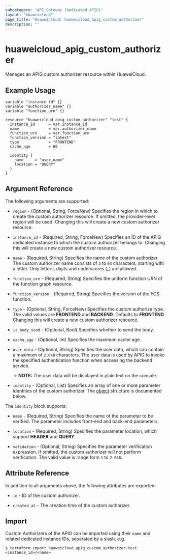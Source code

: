 ```yaml
---
subcategory: "API Gateway (Dedicated APIG)"
layout: "huaweicloud"
page_title: "HuaweiCloud: huaweicloud_apig_custom_authorizer"
description: ""
---
```


# huaweicloud_apig_custom_authorizer

Manages an APIG custom authorizer resource within HuaweiCloud.

## Example Usage

```hcl
variable "instance_id" {}
variable "authorizer_name" {}
variable "function_urn" {}

resource "huaweicloud_apig_custom_authorizer" "test" {
  instance_id      = var.instance_id
  name             = var.authorizer_name
  function_urn     = var.function_urn
  function_version = "latest"
  type             = "FRONTEND"
  cache_age        = 60

  identity {
    name     = "user_name"
    location = "QUERY"
  }
}
```

## Argument Reference

The following arguments are supported:

* `region` - (Optional, String, ForceNew) Specifies the region in which to create the custom authorizer resource.
  If omitted, the provider-level region will be used.
  Changing this will create a new custom authorizer resource.

* `instance_id` - (Required, String, ForceNew) Specifies an ID of the APIG dedicated instance to which the
  custom authorizer belongs to.
  Changing this will create a new custom authorizer resource.

* `name` - (Required, String) Specifies the name of the custom authorizer.
  The custom authorizer name consists of `3` to `64` characters, starting with a letter.
  Only letters, digits and underscores (_) are allowed.

* `function_urn` - (Required, String) Specifies the uniform function URN of the function graph resource.

* `function_version` - (Required, String) Specifies the version of the FGS function.

* `type` - (Optional, String, ForceNew) Specifies the custom authorize type.
  The valid values are **FRONTEND** and **BACKEND**. Defaults to **FRONTEND**.
  Changing this will create a new custom authorizer resource.

* `is_body_send` - (Optional, Bool) Specifies whether to send the body.

* `cache_age` - (Optional, Int) Specifies the maximum cache age.

* `user_data` - (Optional, String) Specifies the user data, which can contain a maximum of `2,048` characters.
  The user data is used by APIG to invoke the specified authentication function when accessing the backend service.

  -> **NOTE:** The user data will be displayed in plain text on the console.

* `identity` - (Optional, List) Specifies an array of one or more parameter identities of the custom authorizer.
  The [object](#authorizer_identity) structure is documented below.

<a name="authorizer_identity"></a>
The `identity` block supports:

* `name` - (Required, String) Specifies the name of the parameter to be verified.
  The parameter includes front-end and back-end parameters.

* `location` - (Required, String) Specifies the parameter location, which support **HEADER** and **QUERY**.

* `validation` - (Optional, String) Specifies the parameter verification expression.
  If omitted, the custom authorizer will not perform verification.
  The valid value is range form `1` to `2,048`.

## Attribute Reference

In addition to all arguments above, the following attributes are exported:

* `id` - ID of the custom authorizer.

* `created_at` - The creation time of the custom authorizer.

## Import

Custom Authorizers of the APIG can be imported using their `name` and related dedicated instance IDs, separated by a
slash, e.g.

```shell
$ terraform import huaweicloud_apig_custom_authorizer.test <instance_id>/<name>
```
